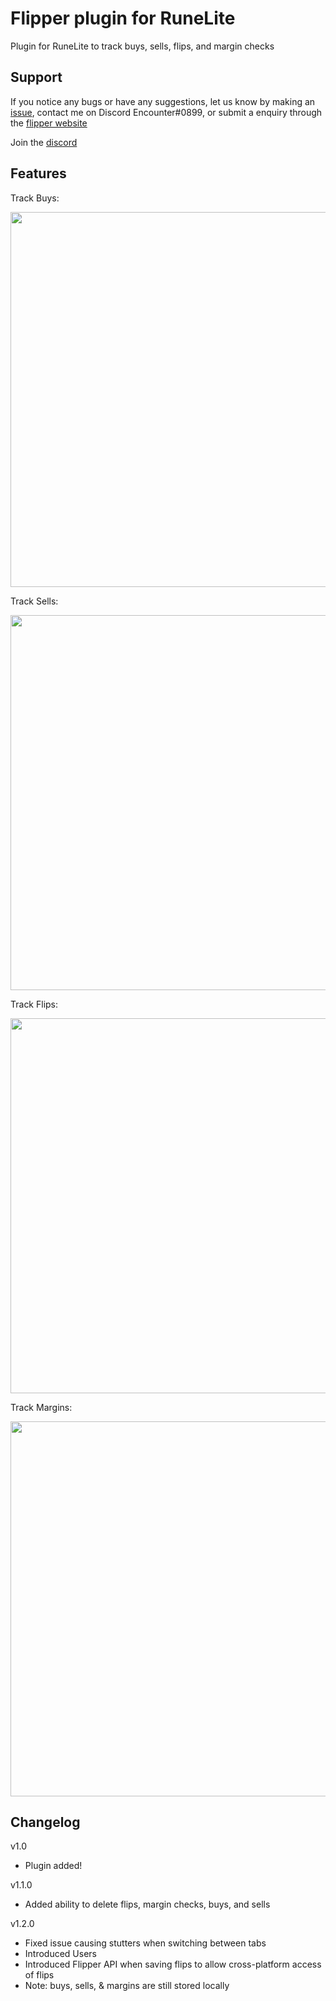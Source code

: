 # Flipper plugin for RuneLite

Plugin for RuneLite to track buys, sells, flips, and margin checks

## Support

If you notice any bugs or have any suggestions, let us know by making an [issue](https://github.com/Sir-Kyle-Richardson/OSRS-flipper/issues), contact me on Discord Encounter#0899, or submit a enquiry through the [flipper website](https://www.osrs-flipper.com/info/contact-us)

Join the [discord](https://discord.gg/uBsWGSJ9Q7)

## Features

Track Buys:

<p>
    <img src="https://imgur.com/uraxDdX.png" width="600px">
</p>

Track Sells:

<p>
    <img src="https://imgur.com/FH9ARzG.png" width="600px">
</p>

Track Flips:

<p>
    <img src="https://imgur.com/TbHA9AE.png" width="600px">
</p>

Track Margins:

<p>
    <img src="https://imgur.com/iPlxEWr.png" width="600px">
</p>

## Changelog

v1.0 <br />

- Plugin added!

v1.1.0 <br />

- Added ability to delete flips, margin checks, buys, and sells

v1.2.0 <br />

- Fixed issue causing stutters when switching between tabs
- Introduced Users
- Introduced Flipper API when saving flips to allow cross-platform access of flips
- Note: buys, sells, & margins are still stored locally
